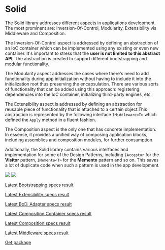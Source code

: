 # Solid

The Solid library addresses different aspects in applications development.
The most prominent are: Inversion-Of-Control, Modularity, Extensibility via Middleware and Composition.

The Inversion-Of-Control aspect is addressed by defining an abstraction of an IoC container which can be implemented using any existing or even new container. It's important to stress that the **user is not limited to this abstract API**. The abstraction is created to support different bootstrapping and modular functionality. 

The Modularity aspect addresses the cases where there's need to add functionality during app initialization without having to include it into the initialization root thus preserving the encapsulation. There are various sorts of functionality that can be added using this approach: registering dependencies into the IoC container, initializing third-party engines, etc.

The Extensibility aspect is addressed by defining an abstraction for reusable piece of functionality that is attached to a certain object.This abstraction is represented by the following interface ```IMiddleware<T>``` which defined the ```Apply``` method in a fluent fashion.

The Composition aspect is the only one that has concrete implementation. In essense, it provides a unified way of composing application blocks, including assemblies and composition modules, for further consumption.

Additionally, the Solid library contains various interfaces and implementation for some of the Design Patterns, including ```IAcceptor``` for the **Visitor** pattern, ```IMemento<T>``` for the **Memento** pattern and so on. This saves a lot of duplicate code when such a pattern is used in the app development.

<img src=https://ci.appveyor.com/api/projects/status/github/godrose/solid>
<img src=https://img.shields.io/nuget/dt/Solid.Practices.IoC?style=for-the-badge>

[Latest Bootstrapping specs result](https://ci.appveyor.com/api/projects/godrose/Solid/artifacts/src/Solid.Bootstrapping.Specs/bin/Release/LivingDoc.html)

[Latest Extensibility specs result](https://ci.appveyor.com/api/projects/godrose/Solid/artifacts/src/Solid.Extensibility.Specs/bin/Release/LivingDoc.html)

[Latest BoDi Adapter specs result](https://ci.appveyor.com/api/projects/godrose/Solid/artifacts/src/Solid.IoC.Adapters.BoDi.Specs/bin/Release/LivingDoc.html)

[Latest Composition Container specs result](https://ci.appveyor.com/api/projects/godrose/Solid/artifacts/src/Solid.Practices.Composition.Container.Specs/bin/Release/LivingDoc.html)

[Latest Composition specs result](https://ci.appveyor.com/api/projects/godrose/Solid/artifacts/src/Solid.Practices.Composition.Specs/bin/Release/LivingDoc.html)

[Latest Middleware specs result](https://ci.appveyor.com/api/projects/godrose/Solid/artifacts/src/Solid.Practices.Middleware.Specs/bin/Release/LivingDoc.html)

[Get package](https://www.nuget.org/packages/Solid.Practices.IoC/)
